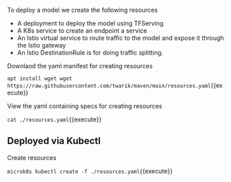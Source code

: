 To deploy a model we create the following resources
- A deployment to deploy the model using TFServing
- A K8s service to create an endpoint a service
- An Istio virtual service to route traffic to the model and expose it through the Istio gateway
- An Istio DestinationRule is for doing traffic splitting.

<!-- `git clone https://github.com/twarik/katacoda-scenarios.git`{{execute}}

`cat ./katacoda-scenarios/resources.yaml`{{execute}}

## Deployed via Kubectl

Create resources

`microk8s kubectl create -f ./katacoda-scenarios/resources.yaml`{{execute}} -->

Downlaod the yaml manifest for creating resources

`apt install wget
wget https://raw.githubusercontent.com/twarik/maven/main/resources.yaml`{{execute}}

View the yaml containing specs for creating resources

`cat ./resources.yaml`{{execute}}

## Deployed via Kubectl

Create resources

`microk8s kubectl create -f ./resources.yaml`{{execute}}
